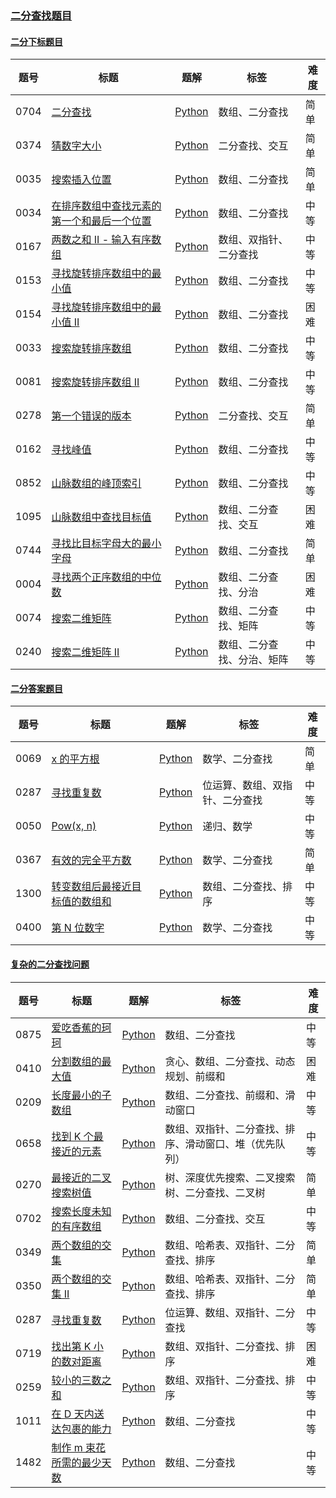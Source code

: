 ### [二分查找题目](https://algo.itcharge.cn/00.Introduction/05.Categories-List/#%E4%BA%8C%E5%88%86%E6%9F%A5%E6%89%BE%E9%A2%98%E7%9B%AE)

#### [二分下标题目](https://algo.itcharge.cn/00.Introduction/05.Categories-List/#%E4%BA%8C%E5%88%86%E4%B8%8B%E6%A0%87%E9%A2%98%E7%9B%AE)

| 题号   | 标题                                                                                                             | 题解                                                                                                              | 标签            | 难度  |
| ---- | -------------------------------------------------------------------------------------------------------------- | --------------------------------------------------------------------------------------------------------------- | ------------- | --- |
| 0704 | [二分查找](https://leetcode.cn/problems/binary-search/)                                                            | [Python](https://algo.itcharge.cn/Solutions/0700-0799/binary-search/)                                           | 数组、二分查找       | 简单  |
| 0374 | [猜数字大小](https://leetcode.cn/problems/guess-number-higher-or-lower/)                                            | [Python](https://algo.itcharge.cn/Solutions/0300-0399/guess-number-higher-or-lower/)                            | 二分查找、交互       | 简单  |
| 0035 | [搜索插入位置](https://leetcode.cn/problems/search-insert-position/)                                                 | [Python](https://algo.itcharge.cn/Solutions/0001-0099/search-insert-position/)                                  | 数组、二分查找       | 简单  |
| 0034 | [在排序数组中查找元素的第一个和最后一个位置](https://leetcode.cn/problems/find-first-and-last-position-of-element-in-sorted-array/) | [Python](https://algo.itcharge.cn/Solutions/0001-0099/find-first-and-last-position-of-element-in-sorted-array/) | 数组、二分查找       | 中等  |
| 0167 | [两数之和 II - 输入有序数组](https://leetcode.cn/problems/two-sum-ii-input-array-is-sorted/)                             | [Python](https://algo.itcharge.cn/Solutions/0100-0199/two-sum-ii-input-array-is-sorted/)                        | 数组、双指针、二分查找   | 中等  |
| 0153 | [寻找旋转排序数组中的最小值](https://leetcode.cn/problems/find-minimum-in-rotated-sorted-array/)                            | [Python](https://algo.itcharge.cn/Solutions/0100-0199/find-minimum-in-rotated-sorted-array/)                    | 数组、二分查找       | 中等  |
| 0154 | [寻找旋转排序数组中的最小值 II](https://leetcode.cn/problems/find-minimum-in-rotated-sorted-array-ii/)                      | [Python](https://algo.itcharge.cn/Solutions/0100-0199/find-minimum-in-rotated-sorted-array-ii/)                 | 数组、二分查找       | 困难  |
| 0033 | [搜索旋转排序数组](https://leetcode.cn/problems/search-in-rotated-sorted-array/)                                       | [Python](https://algo.itcharge.cn/Solutions/0001-0099/search-in-rotated-sorted-array/)                          | 数组、二分查找       | 中等  |
| 0081 | [搜索旋转排序数组 II](https://leetcode.cn/problems/search-in-rotated-sorted-array-ii/)                                 | [Python](https://algo.itcharge.cn/Solutions/0001-0099/search-in-rotated-sorted-array-ii/)                       | 数组、二分查找       | 中等  |
| 0278 | [第一个错误的版本](https://leetcode.cn/problems/first-bad-version/)                                                    | [Python](https://algo.itcharge.cn/Solutions/0200-0299/first-bad-version/)                                       | 二分查找、交互       | 简单  |
| 0162 | [寻找峰值](https://leetcode.cn/problems/find-peak-element/)                                                        | [Python](https://algo.itcharge.cn/Solutions/0100-0199/find-peak-element/)                                       | 数组、二分查找       | 中等  |
| 0852 | [山脉数组的峰顶索引](https://leetcode.cn/problems/peak-index-in-a-mountain-array/)                                      | [Python](https://algo.itcharge.cn/Solutions/0800-0899/peak-index-in-a-mountain-array/)                          | 数组、二分查找       | 中等  |
| 1095 | [山脉数组中查找目标值](https://leetcode.cn/problems/find-in-mountain-array/)                                             | [Python](https://algo.itcharge.cn/Solutions/1000-1099/find-in-mountain-array/)                                  | 数组、二分查找、交互    | 困难  |
| 0744 | [寻找比目标字母大的最小字母](https://leetcode.cn/problems/find-smallest-letter-greater-than-target/)                        | [Python](https://algo.itcharge.cn/Solutions/0700-0799/find-smallest-letter-greater-than-target/)                | 数组、二分查找       | 简单  |
| 0004 | [寻找两个正序数组的中位数](https://leetcode.cn/problems/median-of-two-sorted-arrays/)                                      | [Python](https://algo.itcharge.cn/Solutions/0001-0099/median-of-two-sorted-arrays/)                             | 数组、二分查找、分治    | 困难  |
| 0074 | [搜索二维矩阵](https://leetcode.cn/problems/search-a-2d-matrix/)                                                     | [Python](https://algo.itcharge.cn/Solutions/0001-0099/search-a-2d-matrix/)                                      | 数组、二分查找、矩阵    | 中等  |
| 0240 | [搜索二维矩阵 II](https://leetcode.cn/problems/search-a-2d-matrix-ii/)                                               | [Python](https://algo.itcharge.cn/Solutions/0200-0299/search-a-2d-matrix-ii/)                                   | 数组、二分查找、分治、矩阵 | 中等  |

#### [二分答案题目](https://algo.itcharge.cn/00.Introduction/05.Categories-List/#%E4%BA%8C%E5%88%86%E7%AD%94%E6%A1%88%E9%A2%98%E7%9B%AE)

|题号|标题|题解|标签|难度|
|---|---|---|---|---|
|0069|[x 的平方根](https://leetcode.cn/problems/sqrtx/)|[Python](https://algo.itcharge.cn/Solutions/0001-0099/sqrtx/)|数学、二分查找|简单|
|0287|[寻找重复数](https://leetcode.cn/problems/find-the-duplicate-number/)|[Python](https://algo.itcharge.cn/Solutions/0200-0299/find-the-duplicate-number/)|位运算、数组、双指针、二分查找|中等|
|0050|[Pow(x, n)](https://leetcode.cn/problems/powx-n/)|[Python](https://algo.itcharge.cn/Solutions/0001-0099/powx-n/)|递归、数学|中等|
|0367|[有效的完全平方数](https://leetcode.cn/problems/valid-perfect-square/)|[Python](https://algo.itcharge.cn/Solutions/0300-0399/valid-perfect-square/)|数学、二分查找|简单|
|1300|[转变数组后最接近目标值的数组和](https://leetcode.cn/problems/sum-of-mutated-array-closest-to-target/)|[Python](https://algo.itcharge.cn/Solutions/1300-1399/sum-of-mutated-array-closest-to-target/)|数组、二分查找、排序|中等|
|0400|[第 N 位数字](https://leetcode.cn/problems/nth-digit/)|[Python](https://algo.itcharge.cn/Solutions/0400-0499/nth-digit/)|数学、二分查找|中等|

#### [复杂的二分查找问题](https://algo.itcharge.cn/00.Introduction/05.Categories-List/#%E5%A4%8D%E6%9D%82%E7%9A%84%E4%BA%8C%E5%88%86%E6%9F%A5%E6%89%BE%E9%97%AE%E9%A2%98)

|题号|标题|题解|标签|难度|
|---|---|---|---|---|
|0875|[爱吃香蕉的珂珂](https://leetcode.cn/problems/koko-eating-bananas/)|[Python](https://algo.itcharge.cn/Solutions/0800-0899/koko-eating-bananas/)|数组、二分查找|中等|
|0410|[分割数组的最大值](https://leetcode.cn/problems/split-array-largest-sum/)|[Python](https://algo.itcharge.cn/Solutions/0400-0499/split-array-largest-sum/)|贪心、数组、二分查找、动态规划、前缀和|困难|
|0209|[长度最小的子数组](https://leetcode.cn/problems/minimum-size-subarray-sum/)|[Python](https://algo.itcharge.cn/Solutions/0200-0299/minimum-size-subarray-sum/)|数组、二分查找、前缀和、滑动窗口|中等|
|0658|[找到 K 个最接近的元素](https://leetcode.cn/problems/find-k-closest-elements/)|[Python](https://algo.itcharge.cn/Solutions/0600-0699/find-k-closest-elements/)|数组、双指针、二分查找、排序、滑动窗口、堆（优先队列）|中等|
|0270|[最接近的二叉搜索树值](https://leetcode.cn/problems/closest-binary-search-tree-value/)|[Python](https://algo.itcharge.cn/Solutions/0200-0299/closest-binary-search-tree-value/)|树、深度优先搜索、二叉搜索树、二分查找、二叉树|简单|
|0702|[搜索长度未知的有序数组](https://leetcode.cn/problems/search-in-a-sorted-array-of-unknown-size/)|[Python](https://algo.itcharge.cn/Solutions/0700-0799/search-in-a-sorted-array-of-unknown-size/)|数组、二分查找、交互|中等|
|0349|[两个数组的交集](https://leetcode.cn/problems/intersection-of-two-arrays/)|[Python](https://algo.itcharge.cn/Solutions/0300-0399/intersection-of-two-arrays/)|数组、哈希表、双指针、二分查找、排序|简单|
|0350|[两个数组的交集 II](https://leetcode.cn/problems/intersection-of-two-arrays-ii/)|[Python](https://algo.itcharge.cn/Solutions/0300-0399/intersection-of-two-arrays-ii/)|数组、哈希表、双指针、二分查找、排序|简单|
|0287|[寻找重复数](https://leetcode.cn/problems/find-the-duplicate-number/)|[Python](https://algo.itcharge.cn/Solutions/0200-0299/find-the-duplicate-number/)|位运算、数组、双指针、二分查找|中等|
|0719|[找出第 K 小的数对距离](https://leetcode.cn/problems/find-k-th-smallest-pair-distance/)|[Python](https://algo.itcharge.cn/Solutions/0700-0799/find-k-th-smallest-pair-distance/)|数组、双指针、二分查找、排序|困难|
|0259|[较小的三数之和](https://leetcode.cn/problems/3sum-smaller/)|[Python](https://algo.itcharge.cn/Solutions/0200-0299/3sum-smaller/)|数组、双指针、二分查找、排序|中等|
|1011|[在 D 天内送达包裹的能力](https://leetcode.cn/problems/capacity-to-ship-packages-within-d-days/)|[Python](https://algo.itcharge.cn/Solutions/1000-1099/capacity-to-ship-packages-within-d-days/)|数组、二分查找|中等|
|1482|[制作 m 束花所需的最少天数](https://leetcode.cn/problems/minimum-number-of-days-to-make-m-bouquets/)|[Python](https://algo.itcharge.cn/Solutions/1400-1499/minimum-number-of-days-to-make-m-bouquets/)|数组、二分查找|中等|